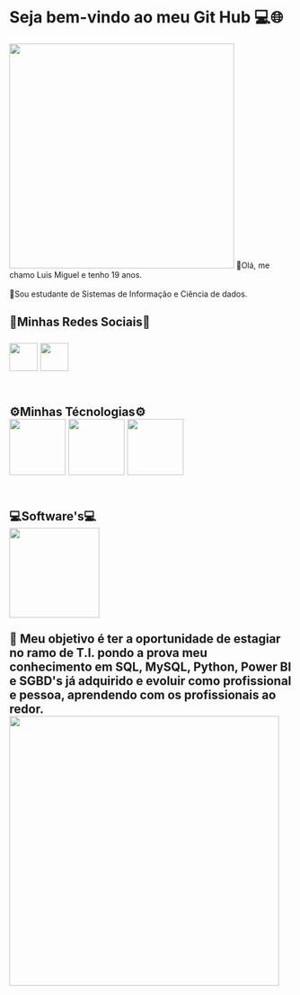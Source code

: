 # Seja bem-vindo ao meu Git Hub 💻🌐
<img src = "https://camo.githubusercontent.com/7de37139d0b4c1ce40865e799b446c0e963a3dd8fb68d239707237c40604fa3d/68747470733a2f2f63646e2e6472696262626c652e636f6d2f75736572732f3733303730332f73637265656e73686f74732f363538313234332f6176656e746f2e676966" width="400px">
🤖Olá, me chamo Luis Miguel e tenho 19 anos.
<br>
<br>
💬Sou estudante de Sistemas de Informação e Ciência de dados.
<br>
<h2>🔗Minhas Redes Sociais🔗
<br>
<br>
  <div>
  <a href= "https://www.linkedin.com/in/luisponcepinheiro/"><img src = "https://cdn-icons-png.flaticon.com/256/174/174857.png" width="50px"></a>
  <a href= "https://www.instagram.com/poncemiguelrj"><img src = "https://www.nilopolis.rj.leg.br/instagramlogo.png/image" width="50px"></a>
  </div>
<br>
<h2>⚙️Minhas Técnologias⚙️
<div>  
<img src="https://cdn.jsdelivr.net/gh/devicons/devicon@latest/icons/azuresqldatabase/azuresqldatabase-original.svg" width="100px">
<img src="https://cdn.jsdelivr.net/gh/devicons/devicon@latest/icons/python/python-original.svg" width="100px">
<img src="https://cdn.jsdelivr.net/gh/devicons/devicon@latest/icons/c/c-original.svg" width="100px">
</div>
<br>
<h2>💻Software's💻
<div>
<img src="https://5.imimg.com/data5/SELLER/Default/2023/8/332555419/KY/SH/WD/10150302/power-bi-software-500x500.jpg" width="160px">
<div/>



<br>
🎯 Meu objetivo é ter a oportunidade de estagiar no ramo de T.I. pondo a prova meu conhecimento em SQL, MySQL, Python, Power BI e SGBD's já adquirido e evoluir como profissional e pessoa, aprendendo com os profissionais ao redor. 
<br>
<img src="https://datascientest.com/en/wp-content/uploads/sites/9/2021/01/Machine-learning-def-.png" width="480px">
             

<!--
**luismiguelponce/luismiguelponce** is a ✨ _special_ ✨ repository because its `README.md` (this file) appears on your GitHub profile.

Here are some ideas to get you started:

- 🔭 I’m currently working on ...
- 🌱 I’m currently learning ...
- 👯 I’m looking to collaborate on ...
- 🤔 I’m looking for help with ...
- 💬 Ask me about ...
- 📫 How to reach me: ...
- 😄 Pronouns: ...
- ⚡ Fun fact: ...
-->
